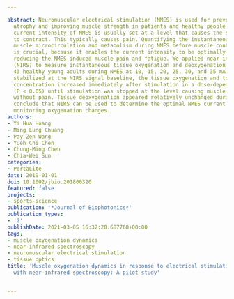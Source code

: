 ---
abstract: Neuromuscular electrical stimulation (NMES) is used for preventing muscle
  atrophy and improving muscle strength in patients and healthy people. However, the
  current intensity of NMES is usually set at a level that causes the stimulated muscles
  to contract. This typically causes pain. Quantifying the instantaneous changes in
  muscle microcirculation and metabolism during NMES before muscle contraction occurs
  is crucial, because it enables the current intensity to be optimally tuned, thereby
  reducing the NMES-induced muscle pain and fatigue. We applied near-infrared spectroscopy
  (NIRS) to measure instantaneous tissue oxygenation and deoxygenation changes in
  43 healthy young adults during NMES at 10, 15, 20, 25, 30, and 35 mA. Having been
  stabilized at the NIRS signal baseline, the tissue oxygenation and total hemoglobin
  concentration increased immediately after stimulation in a dose-dependent manner
  (P < 0.05) until stimulation was stopped at the level causing muscle contraction
  without pain. Tissue deoxygenation appeared relatively unchanged during NMES. We
  conclude that NIRS can be used to determine the optimal NMES current intensity by
  monitoring oxygenation changes.
authors:
- Yi Hua Huang
- Ming Lung Chuang
- Pay Zen Wang
- Yueh Chi Chen
- Chung-Ming Chen
- Chia-Wei Sun
categories:
- PortaLite
date: 2019-01-01
doi: 10.1002/jbio.201800320
featured: false
projects:
- sports-science
publication: '*Journal of Biophotonics*'
publication_types:
- '2'
publishDate: 2021-03-05 16:32:20.687768+00:00
tags:
- muscle oxygenation dynamics
- near-infrared spectroscopy
- neuromuscular electrical stimulation
- tissue optics
title: 'Muscle oxygenation dynamics in response to electrical stimulation as measured
  with near-infrared spectroscopy: A pilot study'

---

